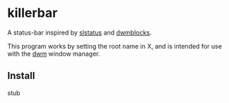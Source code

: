 # killerbar

A status-bar inspired by [slstatus](https://suckless.org) and [dwmblocks](https://github.com/torrinfail/dwmblocks).

This program works by setting the root name in X, and is intended for use with the [dwm](https://suckless.org/dwm) window manager.

## Install
stub
